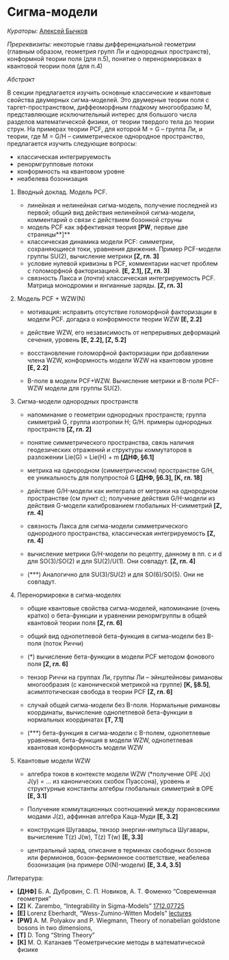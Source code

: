 # Сигма-модели

*Кураторы:* [Алексей Бычков](byalst@gmail.com)

*Пререквизиты:* некоторые главы дифференциальной геометрии (главным образом, геометрия групп Ли и однородных пространств), конформной теории поля (для п.5), понятие о перенормировках в квантовой теории поля (для п.4)

*Абстракт*

В секции предлагается изучить основные классические и квантовые свойства двумерных сигма-моделей. Это двумерные теории поля с таргет-пространством, диффеоморфным гладкому многообразию M, представляющие исключительный интерес для большого числа разделов математической физики, от теории твердого тела до теории струн. На примерах теории PCF, для которой M = G – группа Ли, и теории, где M = G/H – симметрическое однородное пространство, предлагается изучить следующие вопросы: 

- классическая интегрируемость
- ренормгрупповые потоки
- конформность на квантовом уровне
- неабелева бозонизация


1. Вводный доклад. Модель PCF.
   - линейная и нелинейная сигма-модель, получение последней из первой; общий вид действия нелинейной сигма-модели, комментарий о связи с действием бозонной струны
   - модель PCF как эффективная теория **[PW**, первые две страницы**]**
   - классическая динамика модели PCF: симметрии, сохраняющиеся токи, уравнения движения. Пример PCF-модели группы SU(2), вычисление метрики **[Z, гл. 3]**
   - условие нулевой кривизны в PCF, комментарии насчет проблем с голоморфной факторизацией. **[E, 2.1], [Z, гл. 3]**
   - связность Лакса и (почти) классическая интегрируемость PCF. Матрица монодромии и янгианные заряды. **[Z, гл. 3]**

2. Модель PCF + WZW(N)

   - мотивация: исправить отсутствие голоморфной факторизации в модели PCF. догадка о конформности теории WZW **[E, 2.2]**

   - действие WZW, его независимость от непрерывных деформаций сечения, уровень **[E, 2.2], [Z, 5.2]**

   - восстановление голоморфной факторизации при добавлении члена WZW, конформность модели WZW на квантовом уровне **[E, 2.2]**

   - B-поле в модели PCF+WZW. Вычисление метрики и B-поля PCF-WZW модели для группы SU(2).

3. Сигма-модели однородных пространств

   - напоминание о геометрии однородных пространств; группа симметрий G, группа изотропии H; G/H. примеры однородных пространств **[Z, гл. 2]**

   - понятие симметрического пространства, связь наличия геодезических отражений и структуры коммутаторов в разложении Lie(G) = Lie(H) + m **[ДНФ, §6.1]**

   - метрика на однородном (симметрическом) пространстве G/H, ее уникальность для полупростой G  **[ДНФ, §6.3], [K, гл. 18]**

   - действие G/H-модели как интеграла от метрики на однородном пространстве (см пункт с); получение действия G/H-модели из действия G-модели калиброванием глобальных H-симметрий **[Z, гл. 4]**

   - связность Лакса для сигма-модели симметрического однородного пространства, классическая интегрируемость **[Z, гл. 4]**

   - вычисление метрики G/H-модели по рецепту, данному в пп. c и d для SO(3)/SO(2) и для SU(2)/U(1). Они совпадут. **[Z, гл. 4]**

   - (\*\*\*) Аналогично для SU(3)/SU(2) и для SO(6)/SO(5). Они не совпадут.

4. Перенормировки в сигма-моделях

   - общие квантовые свойства сигма-моделей, напоминание (очень кратко) о бета-функции и уравнении ренормгруппы в общей квантовой теории поля **[Z, гл. 6]** 

   - общий вид однопетлевой бета-функция в сигма-модели без B-поля (поток Риччи)

   - (\*) вычисление бета-функции в модели PCF методом фонового поля **[Z, гл. 6]**

   - тензор Риччи на группах Ли, группы Ли – эйнштейновы римановы многообразия (с канонической метрикой на группе) **[K, §8.5]**, асимптотическая свобода в теории PCF **[Z, гл. 6]**

   - случай общей сигма-модели без B-поля. Нормальные римановы координаты, вычисление однопетлевой бета-функции в нормальных координатах **[T, 7.1]**

   - (\*\*\*) бета-функция в сигма-модели с B-полем, однопетлевые уравнения, бета-функция в модели WZW, однопетлевая квантовая конформность модели WZW

5. Квантовые модели WZW

   - алгебра токов в контексте модели WZW (\*получение OPE J(x) J(y) = … из канонических скобок Пуассона), уровень и структурные константы алгебры глобальных симметрий в OPE **[E, 3.1]**

   - Получение коммутационных соотношений между лорановскими модами J(z), аффинная алгебра Каца-Муди **[E, 3.2]**

   - конструкция Шугавары, тензор энергии-импульса Шугавары, вычисление T(z) J(w), T(z) T(w) **[E, 3.3]**

   - центральный заряд, описание в терминах свободных бозонов или фермионов, бозон-фермионное соответствие, неабелева бозонизация (на примере O(N)-модели) **[E, 3.4, 3.5]**

Литература:

- **[ДНФ]** Б. А. Дубровин, С. П. Новиков, А. Т. Фоменко “Современная геометрия”
- **[Z]** K. Zarembo, “Integrability in Sigma-Models” [1712.07725](https://arxiv.org/abs/1712.07725)
- **[E]** Lorenz Eberhardt, “Wess-Zumino-Witten Models” [lectures](http://sns.ias.edu/~elorenz/Talks.html)
- **[PW]** A. M. Polyakov and P. Wiegmann, Theory of nonabelian goldstone bosons in two dimensions,
- **[T]** D. Tong “String Theory”
- **[К]** М. О. Катанаев “Геометрические методы в математической физике
